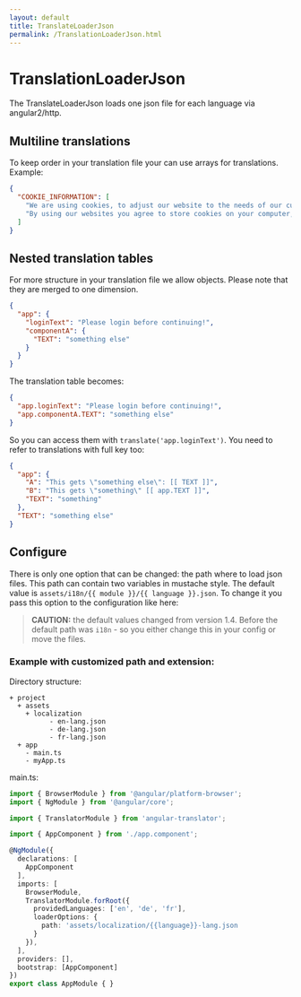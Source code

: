 ```yaml
---
layout: default
title: TranslateLoaderJson
permalink: /TranslationLoaderJson.html
---
```

# TranslationLoaderJson

The TranslateLoaderJson loads one json file for each language via angular2/http.

## Multiline translations

To keep order in your translation file your can use arrays for translations. Example:

```json
{
  "COOKIE_INFORMATION": [
    "We are using cookies, to adjust our website to the needs of our customers. ",
    "By using our websites you agree to store cookies on your computer, tablet or smartphone."
  ]
}
```

## Nested translation tables

For more structure in your translation file we allow objects. Please note that they are merged to one dimension.

```json
{
  "app": {
    "loginText": "Please login before continuing!",
    "componentA": {
      "TEXT": "something else"
    }
  }
}
```

The translation table becomes:

```json
{
  "app.loginText": "Please login before continuing!",
  "app.componentA.TEXT": "something else"
}
```

So you can access them with `translate('app.loginText')`. You need to refer to translations with full key too:

```json
{
  "app": {
    "A": "This gets \"something else\": [[ TEXT ]]",
    "B": "This gets \"something\" [[ app.TEXT ]]",
    "TEXT": "something"
  },
  "TEXT": "something else"
}
```

## Configure

There is only one option that can be changed: the path where to load json files. This path can contain two
variables in mustache style. The default value is `assets/i18n/{{ module }}/{{ language }}.json`. To change it you
pass this option to the configuration like here:

> **CAUTION:** the default values changed from version 1.4. Before the default path was `i18n` - so you either change
> this in your config or move the files.

### Example with customized path and extension:
Directory structure:

```
+ project
  + assets
    + localization
          - en-lang.json
          - de-lang.json
          - fr-lang.json
  + app
    - main.ts
    - myApp.ts
```

main.ts:

```ts
import { BrowserModule } from '@angular/platform-browser';
import { NgModule } from '@angular/core';

import { TranslatorModule } from 'angular-translator';

import { AppComponent } from './app.component';

@NgModule({
  declarations: [
    AppComponent
  ],
  imports: [
    BrowserModule,
    TranslatorModule.forRoot({
      providedLanguages: ['en', 'de', 'fr'],
      loaderOptions: {
        path: 'assets/localization/{{language}}-lang.json
      }
    }),
  ],
  providers: [],
  bootstrap: [AppComponent]
})
export class AppModule { }
```
